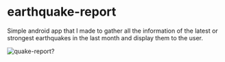 # earthquake-report
Simple android app that I made to gather all the information of the latest or strongest earthquakes in the last month and display them to the user.

![quake-report?](https://media.giphy.com/media/h3yBU85r9qijVmvW1J/giphy.gif)
